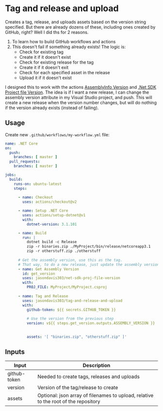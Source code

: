 # Tag and release and upload
Creates a tag, release, and uploads assets based on the version string specified. But there are already dozens of these, including ones created by GitHub, right?  Well I did ths for 2 reasons. 

 1. To learn how to build GitHub workflows and actions
 2. This doesn't fail if something already exists! The logic is:
    - Check for existing tag
    - Create it if it doesn't exist
    - Check for existing release for the tag
    - Create it if it doesn't exit
    - Check for each specified asset in the release
    - Upload it if it doesn't exist

I designed this to work with the actions [AssemblyInfo Version](https://github.com/marketplace/actions/assemblyinfo-version) and [.Net SDK Project file Version](https://github.com/marketplace/actions/net-sdk-project-file-version). The idea is if I want a new release, I can change the assembly version attribute in my Visual Studio project, and push.  This will create a new release when the version number changes, but will do nothing if the version already exists (instead of failing).

## Usage
Create new `.github/workflows/my-workflow.yml` file:

```yml
name: .NET Core
on:
  push:
    branches: [ master ]
  pull_requests:
    branches: [ master ]

jobs:
  build:
    runs-on: ubuntu-latest
    steps:
    
      - name: Checkout
        uses: actions/checkout@v2

      - name: Setup .NET Core
        uses: actions/setup-dotnet@v1
        with:
          dotnet-version: 3.1.101

      - name: Build
        run: |
          dotnet build -c Release
          zip -r binaries.zip ./MyProject/bin/release/netcoreapp3.1
          zip -r otherstuff.zip ./otherstuff
          
      # Get the assembly version, use this as the tag.
      # That way, to do a new release, just update the assembly version on the next commit
      - name: Get Assembly Version
        id: get_version
        uses: jasondavis303/net-sdk-proj-file-version
        with: 
          PROJ_FILE: MyProject/MyProject.csproj        
      
      - name: Tag and Release
        uses: jasondavis303/tag-and-release-and-upload
        with:
          github-token: ${{ secrets.GITHUB_TOKEN }}
          
          # Use the version from the previous step
          version: v${{ steps.get_version.outputs.ASSEMBLY_VERSION }}
          
          
          assets: '[ "binaries.zip", "otherstuff.zip" ]'
```

## Inputs

Input | Description
--- | ---
github-token | Needed to create tags, releases and uploads
version | Version of the tag/release to create
assets | Optional: json array of filenames to upload, relative to the root of the repository
